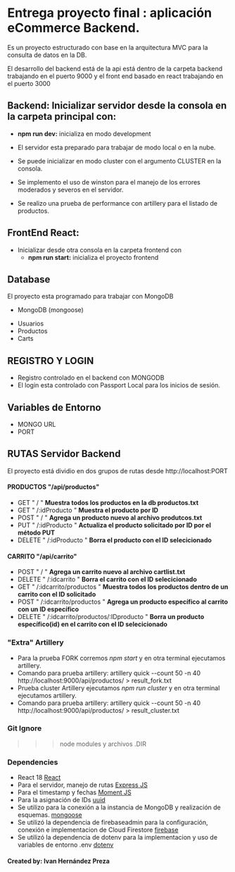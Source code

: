 # Entrega proyecto final : aplicación eCommerce Backend.

Es un proyecto estructurado con base en la arquitectura MVC para la consulta de datos en la DB.

El desarrollo del backend está de la api está dentro de la carpeta backend trabajando en el puerto 9000 y el front end basado en react trabajando en el puerto 3000

## Backend: Inicializar servidor desde la consola en la carpeta principal con:

-  **npm run dev:** inicializa en modo development

-  El servidor esta preparado para trabajar de modo local o en la nube.
-  Se puede inicializar en modo cluster con el argumento CLUSTER en la consola.
-  Se implemento el uso de winston para el manejo de los errores moderados y severos en el servidor.
-  Se realizo una prueba de performance con artillery para el listado de productos.

## FrontEnd React:

-  Inicializar desde otra consola en la carpeta frontend con
   -  **npm run start:** inicializa el proyecto frontend

## Database

El proyecto esta programado para trabajar con MongoDB

-  MongoDB (mongoose)

*  Usuarios
*  Productos
*  Carts

## REGISTRO Y LOGIN

-  Registro controlado en el backend con MONGODB
-  El login esta controlado con Passport Local para los inicios de sesión.

## Variables de Entorno

-  MONGO URL
-  PORT

## RUTAS Servidor Backend

El proyecto está dividio en dos grupos de rutas desde http://localhost:PORT

#### PRODUCTOS "/api/productos"

-  GET " / " **Muestra todos los productos en la db productos.txt**
-  GET " /:idProducto " **Muestra el producto por ID**
-  POST " / " **Agrega un producto nuevo al archivo produtcos.txt**
-  PUT " /:idProducto " **Actualiza el producto solicitado por ID por el método PUT**
-  DELETE " /:idProducto " **Borra el producto con el ID selecicionado**

#### CARRITO "/api/carrito"

-  POST " / " **Agrega un carrito nuevo al archivo cartlist.txt**
-  DELETE " /:idcarrito " **Borra el carrito con el ID selecicionado**
-  GET " /:idcarrito/productos " **Muestra todos los productos dentro de un carrito con el ID solicitado**
-  POST " /:idcarrito/productos " **Agrega un producto específico al carrito con un ID específico**
-  DELETE " /:idcarrito/productos/:IDproducto " **Borra un producto específico(id) en el carrito con el ID selecicionado**

### "Extra" Artillery

-  Para la prueba FORK corremos _npm start_ y en otra terminal ejecutamos artillery.
-  Comando para prueba artillery:
   artillery quick --count 50 -n 40 http://localhost:9000/api/productos/ > result_fork.txt
-  Prueba cluster Artillery ejecutamos _npm run cluster_ y en otra terminal ejecutamos artillery.
-  Comando para prueba artillery:
   artillery quick --count 50 -n 40 http://localhost:9000/api/productos/ > result_cluster.txt

### Git Ignore

> > > node modules y archivos .DIR

### Dependencies

-  React 18 [React](https://expressjs.com/es/ "Ver más")
-  Para el servidor, manejo de rutas [Express JS](https://expressjs.com/es/ "Ver más")
-  Para el timestamp y fechas [Moment JS](https://momentjs.com/ "Ver más")
-  Para la asignación de IDs [uuid](https://www.npmjs.com/package/uuid "Ver más")
-  Se utilizo para la conexión a la instancia de MongoDB y realización de esquemas. [mongoose](https://mongoosejs.com/ "Ver más")
-  Se utilizó la dependencia de firebaseadmin para la configuración, conexión e implementacion de Cloud Firestore [firebase](https://www.npmjs.com/package/firebase-admin "Ver más")
-  Se utilizó la dependencia de dotenv para la implementacion y uso de variables de entorno .env [dotenv](https://www.npmjs.com/package/dotenv "Ver más")

#### Created by: **Ivan Hernández Preza**
